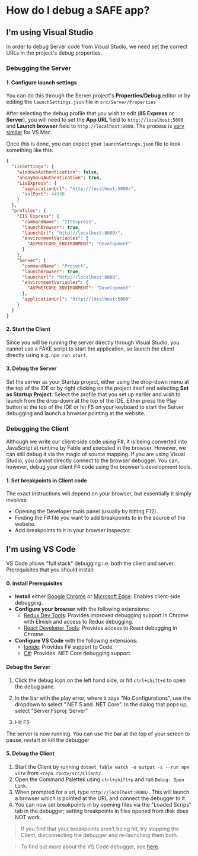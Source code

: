 # How do I debug a SAFE app?

## I'm using Visual Studio
In order to debug Server code from Visual Studio, we need set the correct URLs in the project's debug properties.

### Debugging the Server

#### 1. Configure launch settings
You can do this through the Server project's **Properties/Debug** editor or by editing the `launchSettings.json` file in `src/Server/Properties`

After selecting the debug profile that you wish to edit (**IIS Express** or **Server**), you will need to set the **App URL** field to `http://localhost:5000` and **Launch browser** field to `http://localhost:8080`. The process is [very similar](https://docs.microsoft.com/en-us/visualstudio/mac/launch-settings?view=vsmac-2019#configure-the-start-url) for VS Mac.

Once this is done, you can expect your `launchSettings.json` file to look something like this:
```json
{
  "iisSettings": {
    "windowsAuthentication": false,
    "anonymousAuthentication": true,
    "iisExpress": {
      "applicationUrl": "http://localhost:5000/",
      "sslPort": 44330
    }
  },
  "profiles": {
    "IIS Express": {
      "commandName": "IISExpress",
      "launchBrowser": true,
      "launchUrl": "http://localhost:8080/",
      "environmentVariables": {
        "ASPNETCORE_ENVIRONMENT": "Development"
      }
    },
    "Server": {
      "commandName": "Project",
      "launchBrowser": true,
      "launchUrl": "http://localhost:8080",
      "environmentVariables": {
        "ASPNETCORE_ENVIRONMENT": "Development"
      },
      "applicationUrl": "http://localhost:5000"
    }
  }
}
```

#### 2. Start the Client
Since you will be running the server directly through Visual Studio, you cannot use a FAKE script to start the application, so launch the client directly using e.g. `npm run start`.

#### 3. Debug the Server
Set the server as your Startup project, either using the drop-down menu at the top of the IDE or by right clicking on the project itself and selecting **Set as Startup Project**. Select the profile that you set up earlier and wish to launch from the drop-down at the top of the IDE. Either press the Play button at the top of the IDE or hit F5 on your keyboard to start the Server debugging and launch a browser pointing at the website.

### Debugging the Client
Although we write our client-side code using F#, it is being converted into JavaScript at runtime by Fable and executed in the browser.
However, we can still debug it via the magic of source mapping. If you are using Visual Studio, you cannot directly connect to the browser debugger. You can, however, debug your client F# code using the browser's development tools.

#### 1. Set breakpoints in Client code
The exact instructions will depend on your browser, but essentially it simply involves:

* Opening the Developer tools panel (usually by hitting F12).
* Finding the F# file you want to add breakpoints to in the source of the website.
* Add breakpoints to it in your browser inspector.

## I'm using VS Code
VS Code allows "full stack" debugging i.e. both the client and server. Prerequisites that you should install:

#### 0. Install Prerequisites

* **Install** either [Google Chrome](https://www.google.com/chrome/) or [Microsoft Edge](https://www.microsoft.com/en-us/edge): Enables client-side debugging.
* **Configure your browser** with the following extensions:
    * [Redux Dev Tools](https://chromewebstore.google.com/detail/redux-devtools/lmhkpmbekcpmknklioeibfkpmmfibljd?hl=en): Provides improved debugging support in Chrome with Elmish and access to Redux debugging.
    * [React Developer Tools](https://chromewebstore.google.com/detail/react-developer-tools/fmkadmapgofadopljbjfkapdkoienihi): Provides access to React debugging in Chrome.
* **Configure VS Code** with the following extensions:
    * [Ionide](https://marketplace.visualstudio.com/items?itemName=Ionide.Ionide-fsharp): Provides F# support to Code.
    * [C#](https://marketplace.visualstudio.com/items?itemName=ms-vscode.csharp): Provides .NET Core debugging support.

#### Debug the Server

1. Click the debug icon on the left hand side, or hit `ctrl+shift+d` to open the debug pane.

2. In the bar with the play error, where it says "No Configurations", use the dropdown to select ".NET 5 and .NET Core". In the dialog that pops up, select  "Server.Fsproj: Server"

3. Hit F5

The server is now running. You can use the bar at the top of your screen to pause, restart or kill the debugger

#### 5. Debug the Client

1. Start the Client by running `dotnet fable watch -o output -s --run npx vite` from `<repo root>/src/Client/`. 
2. Open the Command Palettek using `ctrl+shift+p` and run `Debug: Open Link`. 
3. When prompted for a url, type `http://localhost:8080/`. This will launch a browser which is pointed at the URL and connect the debugger to it. 
4. You can now set breakpoints in by opening files via the "Loaded Scrips" tab in the debugger; setting breakpoints in files opened from disk does NOT work.

> If you find that your breakpoints aren't being hit, try stopping the Client, disconnecting the debugger and re-launching them both.

> To find out more about the VS Code debugger, see [here](https://code.visualstudio.com/docs/editor/debugging).